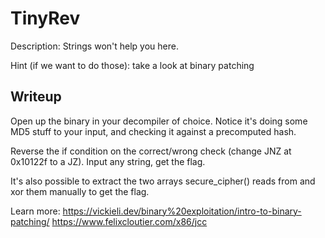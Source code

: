 # TinyRev

Description: Strings won't help you here.

Hint (if we want to do those): take a look at binary patching

## Writeup
Open up the binary in your decompiler of choice. Notice it's doing some MD5 stuff to your input, and checking it against a precomputed hash. 

Reverse the if condition on the correct/wrong check (change JNZ at 0x10122f to a JZ). Input any string, get the flag.

It's also possible to extract the two arrays secure_cipher() reads from and xor them manually to get the flag.

Learn more:
https://vickieli.dev/binary%20exploitation/intro-to-binary-patching/
https://www.felixcloutier.com/x86/jcc

